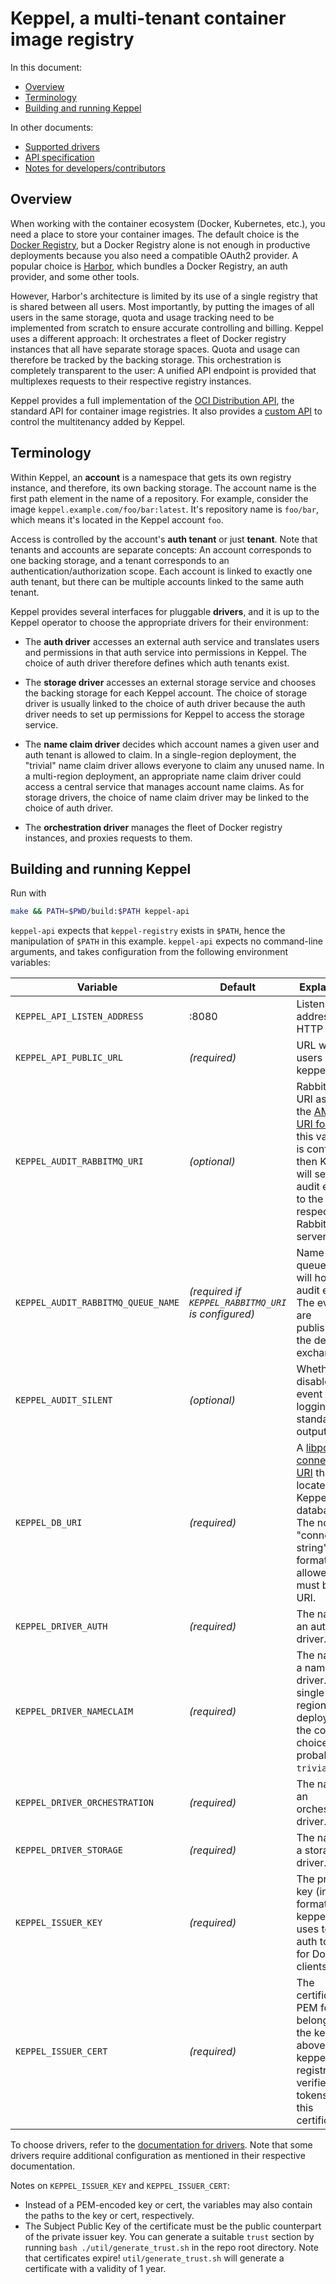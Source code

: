 # Keppel, a multi-tenant container image registry

In this document:

- [Overview](#overview)
- [Terminology](#terminology)
- [Building and running Keppel](#building-and-running-keppel)

In other documents:

- [Supported drivers](./docs/drivers/)
- [API specification](./docs/api-spec.md)
- [Notes for developers/contributors](./CONTRIBUTING.md)

## Overview

When working with the container ecosystem (Docker, Kubernetes, etc.), you need a place to store your container images.
The default choice is the [Docker Registry](https://github.com/docker/distribution), but a Docker Registry alone is not
enough in productive deployments because you also need a compatible OAuth2 provider. A popular choice is
[Harbor](https://goharbor.io), which bundles a Docker Registry, an auth provider, and some other tools.

However, Harbor's architecture is limited by its use of a single registry that is shared between all users. Most
importantly, by putting the images of all users in the same storage, quota and usage tracking need to be implemented
from scratch to ensure accurate controlling and billing. Keppel uses a different approach: It orchestrates a fleet of
Docker registry instances that all have separate storage spaces. Quota and usage can therefore be tracked by the backing
storage. This orchestration is completely transparent to the user: A unified API endpoint is provided that multiplexes
requests to their respective registry instances.

Keppel provides a full implementation of the [OCI Distribution
API](https://github.com/opencontainers/distribution-spec), the standard API for container image registries.
It also provides a [custom API](docs/api-spec.md) to control the multitenancy added by Keppel.

## Terminology

Within Keppel, an **account** is a namespace that gets its own registry instance, and therefore, its own backing
storage. The account name is the first path element in the name of a repository. For example, consider the image
`keppel.example.com/foo/bar:latest`. It's repository name is `foo/bar`, which means it's located in the Keppel account
`foo`.

Access is controlled by the account's **auth tenant** or just **tenant**. Note that tenants and accounts are separate
concepts: An account corresponds to one backing storage, and a tenant corresponds to an authentication/authorization
scope. Each account is linked to exactly one auth tenant, but there can be multiple accounts linked to the same auth
tenant.

Keppel provides several interfaces for pluggable **drivers**, and it is up to the Keppel operator to choose the
appropriate drivers for their environment:

- The **auth driver** accesses an external auth service and translates users and permissions in that auth service into
  permissions in Keppel. The choice of auth driver therefore defines which auth tenants exist.

- The **storage driver** accesses an external storage service and chooses the backing storage for each Keppel account.
  The choice of storage driver is usually linked to the choice of auth driver because the auth driver needs to set up
  permissions for Keppel to access the storage service.

- The **name claim driver** decides which account names a given user and auth tenant is allowed to claim. In a
  single-region deployment, the "trivial" name claim driver allows everyone to claim any unused name. In a multi-region
  deployment, an appropriate name claim driver could access a central service that manages account name claims. As for
  storage drivers, the choice of name claim driver may be linked to the choice of auth driver.

- The **orchestration driver** manages the fleet of Docker registry instances, and proxies requests to them.

## Building and running Keppel

Run with

```bash
make && PATH=$PWD/build:$PATH keppel-api
```

`keppel-api` expects that `keppel-registry` exists in `$PATH`, hence the manipulation of `$PATH` in this example.
`keppel-api` expects no command-line arguments, and takes configuration from the following environment variables:

| Variable | Default | Explanation |
| -------- | ------- | ----------- |
| `KEPPEL_API_LISTEN_ADDRESS` | :8080 | Listen address for HTTP server. |
| `KEPPEL_API_PUBLIC_URL` | *(required)* | URL where users reach keppel-api. |
| `KEPPEL_AUDIT_RABBITMQ_URI` | *(optional)* | RabbitMQ URI as per the [AMQP URI format](https://www.rabbitmq.com/uri-spec.html). If this variable is configured then Keppel will send audit events to the respective RabbitMQ server. |
| `KEPPEL_AUDIT_RABBITMQ_QUEUE_NAME` | *(required if `KEPPEL_RABBITMQ_URI` is configured)* | Name for the queue that will hold the audit events. The events are published to the default exchange. |
| `KEPPEL_AUDIT_SILENT` | *(optional)* | Whether to disable audit event logging to standard output. |
| `KEPPEL_DB_URI` | *(required)* | A [libpq connection URI][pq-uri] that locates the Keppel database. The non-URI "connection string" format is not allowed; it must be a URI. |
| `KEPPEL_DRIVER_AUTH` | *(required)* | The name of an auth driver. |
| `KEPPEL_DRIVER_NAMECLAIM` | *(required)* | The name of a name claim driver. For single-region deployments, the correct choice is probably `trivial`. |
| `KEPPEL_DRIVER_ORCHESTRATION` | *(required)* | The name of an orchestration driver. |
| `KEPPEL_DRIVER_STORAGE` | *(required)* | The name of a storage driver. |
| `KEPPEL_ISSUER_KEY` | *(required)* | The private key (in PEM format) that keppel-api uses to sign auth tokens for Docker clients. |
| `KEPPEL_ISSUER_CERT` | *(required)* | The certificate (in PEM format) belonging to the key above. keppel-registry verifies client tokens using this certificate. |

To choose drivers, refer to the [documentation for drivers](./docs/drivers). Note that some drivers require additional
configuration as mentioned in their respective documentation.

Notes on `KEPPEL_ISSUER_KEY` and `KEPPEL_ISSUER_CERT`:

- Instead of a PEM-encoded key or cert, the variables may also contain the paths to the key or cert, respectively.
- The Subject Public Key of the certificate must be the public counterpart of the private issuer key. You can generate a suitable `trust` section by running `bash ./util/generate_trust.sh` in the repo root directory. Note that certificates expire! `util/generate_trust.sh` will generate a certificate with a validity of 1 year.

[pq-uri]: https://www.postgresql.org/docs/9.6/static/libpq-connect.html#LIBPQ-CONNSTRING
